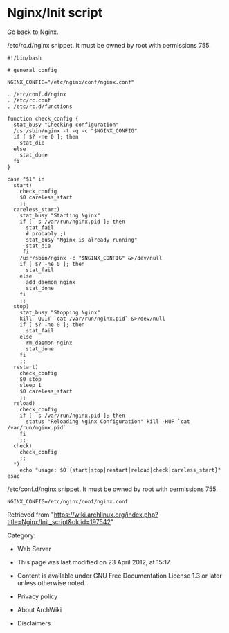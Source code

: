 Nginx/Init script
=================

Go back to Nginx.

/etc/rc.d/nginx snippet. It must be owned by root with permissions 755.

    #!/bin/bash

    # general config

    NGINX_CONFIG="/etc/nginx/conf/nginx.conf"

    . /etc/conf.d/nginx
    . /etc/rc.conf
    . /etc/rc.d/functions

    function check_config {
      stat_busy "Checking configuration"
      /usr/sbin/nginx -t -q -c "$NGINX_CONFIG"
      if [ $? -ne 0 ]; then
        stat_die
      else
        stat_done
      fi
    }

    case "$1" in
      start)
        check_config
        $0 careless_start
        ;;
      careless_start)
        stat_busy "Starting Nginx"
        if [ -s /var/run/nginx.pid ]; then
          stat_fail
          # probably ;)
          stat_busy "Nginx is already running"
          stat_die
         fi
        /usr/sbin/nginx -c "$NGINX_CONFIG" &>/dev/null
        if [ $? -ne 0 ]; then
          stat_fail
        else
          add_daemon nginx
          stat_done
        fi
        ;;
      stop)
        stat_busy "Stopping Nginx"
        kill -QUIT `cat /var/run/nginx.pid` &>/dev/null
        if [ $? -ne 0 ]; then
          stat_fail
        else
          rm_daemon nginx
          stat_done
        fi
        ;;
      restart)
        check_config
        $0 stop
        sleep 1
        $0 careless_start
        ;;
      reload)
        check_config
        if [ -s /var/run/nginx.pid ]; then
          status "Reloading Nginx Configuration" kill -HUP `cat /var/run/nginx.pid`
        fi
        ;;
      check)
        check_config
        ;;
      *)
        echo "usage: $0 {start|stop|restart|reload|check|careless_start}"
    esac

/etc/conf.d/nginx snippet. It must be owned by root with permissions
755.

    NGINX_CONFIG=/etc/nginx/conf/nginx.conf

Retrieved from
"https://wiki.archlinux.org/index.php?title=Nginx/Init_script&oldid=197542"

Category:

-   Web Server

-   This page was last modified on 23 April 2012, at 15:17.
-   Content is available under GNU Free Documentation License 1.3 or
    later unless otherwise noted.
-   Privacy policy
-   About ArchWiki
-   Disclaimers
